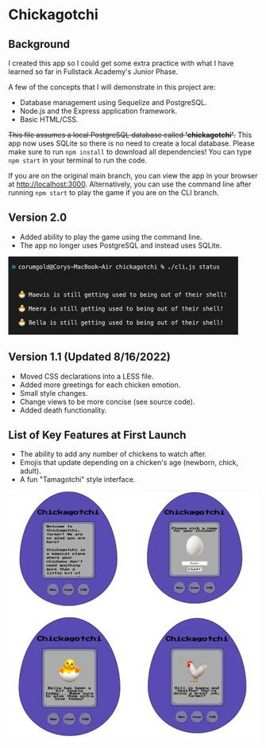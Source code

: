 # Chickagotchi

## Background

I created this app so I could get some extra practice with what I have learned so far in Fullstack Academy's Junior Phase.

A few of the concepts that I will demonstrate in this project are:

- Database management using Sequelize and PostgreSQL.
- Node.js and the Express application framework.
- Basic HTML/CSS.

~~This file assumes a local PostgreSQL database called **'chickagotchi'**.~~ This app now uses SQLite so there is no need to create a local database. Please make sure to run `npm install` to download all dependencies! You can type `npm start` in your terminal to run the code.

If you are on the original main branch, you can view the app in your browser at [http://localhost:3000](http://localhost:3000). Alternatively, you can use the command line after running `npm start` to play the game if you are on the CLI branch.

## Version 2.0

- Added ability to play the game using the command line.
- The app no longer uses PostgreSQL and instead uses SQLite.

![Alt text](public/V2_Screenshots.png "Version 2 Screenshots")

## Version 1.1 (Updated 8/16/2022)

- Moved CSS declarations into a LESS file.
- Added more greetings for each chicken emotion.
- Small style changes.
- Change views to be more concise (see source code).
- Added death functionality.

## List of Key Features at First Launch

- The ability to add any number of chickens to watch after.
- Emojis that update depending on a chicken's age (newborn, chick, adult).
- A fun "Tamagotchi" style interface.

![Alt text](public/V1_Screenshots.png "Version 1 Screenshots")